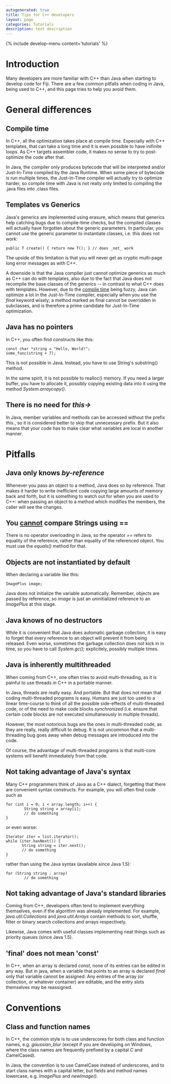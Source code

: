 ```yaml
---
autogenerated: true
title: Tips for C++ developers
layout: page
categories: Tutorials
description: test description
---
```


{% include develop-menu content='tutorials' %} 


Introduction
============

Many developers are more familiar with C++ than Java when starting to develop code for Fiji. There are a few common pitfalls when coding in Java, being used to C++, and this page tries to help you avoid them.

General differences
===================

Compile time
------------

In C++, all the optimization takes place at compile time. Especially with C++ templates, that can take a long time and it is even possible to have inifinite loops. As C++ targets assembler code, it makes no sense to try to post-optimize the code after that.

In Java, the compiler only produces bytecode that will be interpreted and/or Just-In-Time compiled by the Java Runtime. When some piece of bytecode is run multiple times, the Just-In-Time compiler will actually try to optimize harder, so compile time with Java is not really only limited to compiling the .java files into .class files.

Templates vs Generics
---------------------

Java's generics are implemented using erasure, which means that generics help catching bugs due to compile-time checks, but the compiled classes will actually have forgotten about the generic parameters. In particular, you cannot use the generic parameter to instantiate classes, i.e. this does not work:

`public`<T>` T create() { return new T(); } // does _not_ work`

The upside of this limitation is that you will never get as cryptic multi-page long error messages as with C++.

A downside is that the Java compiler just cannot optimize generics as much as C++ can do with templates, also due to the fact that Java does not recompile the base classes of the generics -- in contrast to what C++ does with templates. However, due to the [compile time](#Compile_time "wikilink") being fuzzy, Java can optimize a lot in the Just-In-Time compiler, especially when you use the *final* keyword wisely; a method marked as final cannot be overridden in subclasses, and is therefore a prime candidate for Just-In-Time optimization.

Java has no pointers
--------------------

In C++, you often find constructs like this:

`const char *string = "Hello, World!";`  
`some_func(string + 7);`

This is not possible in Java. Instead, you have to use String's substring() method.

In the same spirit, it is not possible to realloc() memory. If you need a larger buffer, you have to allocate it, possibly copying existing data into it using the method *System.arraycopy()*.

There is no need for *this-&gt;*
--------------------------------

In Java, member variables and methods can be accessed without the prefix *this.*, so it is considered better to skip that unnecessary prefix. But it also means that your code has to make clear what variables are local in another manner.

Pitfalls
========

Java only knows *by-reference*
------------------------------

Whenever you pass an object to a method, Java does so by reference. That makes it harder to write inefficient code copying large amounts of memory back and forth, but it is something to watch out for when you are used to C++: when passing an object to a method which modifies the members, the caller will see the changes.

You <u>cannot</u> compare Strings using ==
------------------------------------------

There is no operator overloading in Java, so the operator *==* refers to equality of the reference, rather than equality of the referenced object. You must use the *equals()* method for that.

Objects are not instantiated by default
---------------------------------------

When declaring a variable like this:

`ImagePlus image;`

Java does not initialize the variable automatically. Remember, objects are passed by reference, so *image* is just an uninitialized reference to an *ImagePlus* at this stage.

Java knows of no destructors
----------------------------

While it is convenient that Java does automatic garbage collection, it is easy to forget that every reference to an object will prevent it from being released. Even worse, sometimes the garbage collection does not kick in in time, so you have to call *System.gc();* explicitely, possibly multiple times.

Java is inherently multithreaded
--------------------------------

When coming from C++, one often tries to avoid multi-threading, as it is painful to use threads in C++ in a portable manner.

In Java, threads are really easy. And portable. But that does not mean that coding multi-threaded programs is easy. Humans are just too used to a linear time-course to think of all the possible side-effects of multi-threaded code, or of the need to make code blocks *synchronized* (i.e. ensure that certain code blocks are not executed simultaneously in multiple threads).

However, the most notorious bugs are the ones in multi-threaded code, as they are really, really difficult to debug. It is not uncommon that a multi-threading bug goes away when debug messages are introduced into the code.

Of course, the advantage of multi-threaded programs is that multi-core systems will benefit immediately from that code.

Not taking advantage of Java's syntax
-------------------------------------

Many C++ programmers think of Java as a C++ dialect, forgetting that there are convenient syntax constructs. For example, you will often find code such as

`for (int i = 0; i < array.length; i++) {`  
`        String string = array[i];`  
`        // do something`  
`}`

or even worse:

`Iterator`<String>` iter = list.iterator();`  
`while (iter.hasNext()) {`  
`       String string = iter.next();`  
`       // do something`  
`}`

rather than using the Java syntax (available since Java 1.5):

`for (String string : array)`  
`        // do something`

Not taking advantage of Java's standard libraries
-------------------------------------------------

Coming from C++, developers often tend to implement everything themselves, even if the algorithm was already implemented. For example, *java.util.Collections* and *java.util.Arrays* contain methods to sort, shuffle, filter or binary search collections and arrays respectively.

Likewise, Java comes with useful classes implementing neat things such as priority queues (since Java 1.5).

'final' does not mean 'const'
-----------------------------

In C++, when an array is declared <i>const</i>, none of its entries can be edited in any way. But in java, when a variable that points to an array is declared <i>final</i> only that variable cannot be assigned. Any entries of the array (or collection, or whatever container) are editable, and the entry slots themselves may be reassigned.

Conventions
===========

Class and function names
------------------------

In C++, the common style is to use underscores for both class and function names, e.g. *gaussian\_blur* (except if you are developing on Windows, where the class names are frequently prefixed by a capital *C* and CamelCased).

In Java, the convention is to use CamelCase instead of underscores, and to start class names with a capital letter, but fields and method names lowercase, e.g. *ImagePlus* and *newImage()*.
